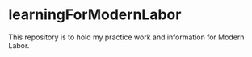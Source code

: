 # learningForModernLabor
This repository is to hold my practice work and information for Modern Labor.
